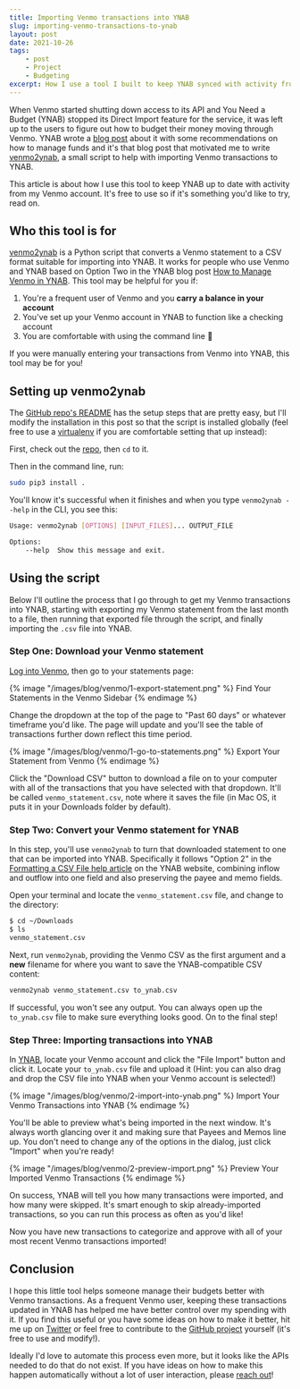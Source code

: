 ```yaml
---
title: Importing Venmo transactions into YNAB
slug: importing-venmo-transactions-to-ynab
layout: post
date: 2021-10-26
tags:
    - post
    - Project
    - Budgeting
excerpt: How I use a tool I built to keep YNAB synced with activity from Venmo.
---
```


When Venmo started shutting down access to its API and You Need a Budget (YNAB) stopped its Direct Import feature for the service, it was left up to the users to figure out how to budget their money moving through Venmo. YNAB wrote a [blog post](https://www.youneedabudget.com/how-to-manage-venmo-in-ynab/) about it with some recommendations on how to manage funds and it's that blog post that motivated me to write [venmo2ynab](https://github.com/mike-douglas/venmo2ynab), a small script to help with importing Venmo transactions to YNAB.

This article is about how I use this tool to keep YNAB up to date with activity from my Venmo account. It's free to use so if it's something you'd like to try, read on.

## Who this tool is for

[venmo2ynab](https://github.com/mike-douglas/venmo2ynab) is a Python script that converts a Venmo statement to a CSV format suitable for importing into YNAB. It works for people who use Venmo and YNAB based on Option Two in the YNAB blog post [How to Manage Venmo in YNAB](https://www.youneedabudget.com/how-to-manage-venmo-in-ynab/). This tool may be helpful for you if:

1. You're a frequent user of Venmo and you **carry a balance in your account**
2. You've set up your Venmo account in YNAB to function like a checking account
3. You are comfortable with using the command line 🙂

If you were manually entering your transactions from Venmo into YNAB, this tool may be for you!

## Setting up venmo2ynab

The [GitHub repo's README](https://github.com/mike-douglas/venmo2ynab#readme) has the setup steps that are pretty easy, but I'll modify the installation in this post so that the script is installed globally (feel free to use a [virtualenv](https://docs.python.org/3/library/venv.html) if you are comfortable setting that up instead):

First, check out the [repo](https://github.com/mike-douglas/venmo2ynab), then `cd` to it.

Then in the command line, run:

```bash
sudo pip3 install .
```

You'll know it's successful when it finishes and when you type `venmo2ynab --help` in the CLI, you see this:

```bash
Usage: venmo2ynab [OPTIONS] [INPUT_FILES]... OUTPUT_FILE

Options:
    --help  Show this message and exit.
```

## Using the script

Below I'll outline the process that I go through to get my Venmo transactions into YNAB, starting with exporting my Venmo statement from the last month to a file, then running that exported file through the script, and finally importing the `.csv` file into YNAB.

### Step One: Download your Venmo statement

[Log into Venmo](https://venmo.com/account/sign-in), then go to your statements page:

{% image "/images/blog/venmo/1-export-statement.png" %}
    Find Your Statements in the Venmo Sidebar
{% endimage %}

Change the dropdown at the top of the page to "Past 60 days" or whatever timeframe you'd like. The page will update and you'll see the table of transactions further down reflect this time period.

{% image "/images/blog/venmo/1-go-to-statements.png" %}
    Export Your Statement from Venmo
{% endimage %}

Click the "Download CSV" button to download a file on to your computer with all of the transactions that you have selected with that dropdown. It'll be called `venmo_statement.csv`, note where it saves the file (in Mac OS, it puts it in your Downloads folder by default).

### Step Two: Convert your Venmo statement for YNAB

In this step, you'll use `venmo2ynab` to turn that downloaded statement to one that can be imported into YNAB. Specifically it follows "Option 2" in the [Formatting a CSV File help article](https://docs.youneedabudget.com/article/921-formatting-csv-file) on the YNAB website, combining inflow and outflow into one field and also preserving the payee and memo fields.

Open your terminal and locate the `venmo_statement.csv` file, and change to the directory:

```bash
$ cd ~/Downloads
$ ls
venmo_statement.csv
```

Next, run `venmo2ynab`, providing the Venmo CSV as the first argument and a **new** filename for where you want to save the YNAB-compatible CSV content:

```bash
venmo2ynab venmo_statement.csv to_ynab.csv
```

If successful, you won't see any output. You can always open up the `to_ynab.csv` file to make sure everything looks good. On to the final step!

### Step Three: Importing transactions into YNAB

In [YNAB](https://app.youneedabudget.com), locate your Venmo account and click the "File Import" button and click it. Locate your `to_ynab.csv` file and upload it (Hint: you can also drag and drop the CSV file into YNAB when your Venmo account is selected!)

{% image "/images/blog/venmo/2-import-into-ynab.png" %}
    Import Your Venmo Transactions into YNAB
{% endimage %}

You'll be able to preview what's being imported in the next window. It's always worth glancing over it and making sure that Payees and Memos line up. You don't need to change any of the options in the dialog, just click "Import" when you're ready!

{% image "/images/blog/venmo/2-preview-import.png" %}
    Preview Your Imported Venmo Transactions
{% endimage %}

On success, YNAB will tell you how many transactions were imported, and how many were skipped. It's smart enough to skip already-imported transactions, so you can run this process as often as you'd like!

Now you have new transactions to categorize and approve with all of your most recent Venmo transactions imported!

## Conclusion

I hope this little tool helps someone manage their budgets better with Venmo transactions. As a frequent Venmo user, keeping these transactions updated in YNAB has helped me have better control over my spending with it. If you find this useful or you have some ideas on how to make it better, hit me up on [Twitter](https://twitter.com/miked) or feel free to contribute to the [GitHub project](https://github.com/mike-douglas/venmo2ynab) yourself (it's free to use and modify!).

Ideally I'd love to automate this process even more, but it looks like the APIs needed to do that do not exist. If you have ideas on how to make this happen automatically without a lot of user interaction, please [reach out](https://twitter.com/miked)!

